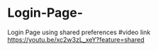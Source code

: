# Login-Page-
Login Page using shared preferences
#video link 
https://youtu.be/xc2w3zL_xeY?feature=shared
